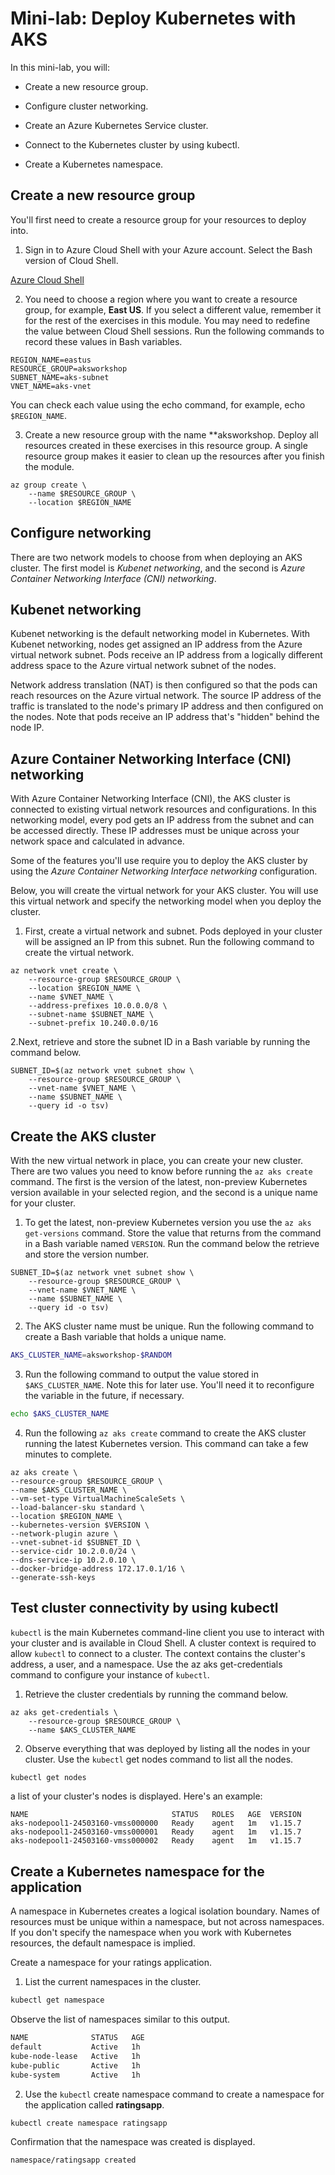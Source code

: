# Mini-lab: Deploy Kubernetes with AKS

In this mini-lab, you will:

* Create a new resource group.

* Configure cluster networking.

* Create an Azure Kubernetes Service cluster.

* Connect to the Kubernetes cluster by using kubectl.

* Create a Kubernetes namespace.

## Create a new resource group

You'll first need to create a resource group for your resources to deploy into.

1. Sign in to Azure Cloud Shell with your Azure account. Select the Bash version of Cloud Shell.

[Azure Cloud Shell](https://shell.azure.com/)

2. You need to choose a region where you want to create a resource group, for example, **East US**. If you select a different value, remember it for the rest of the exercises in this module. You may need to redefine the value between Cloud Shell sessions. Run the following commands to record these values in Bash variables.

```Azure CLI
REGION_NAME=eastus
RESOURCE_GROUP=aksworkshop
SUBNET_NAME=aks-subnet
VNET_NAME=aks-vnet
 ```

You can check each value using the echo command, for example, echo ```$REGION_NAME```.

3. Create a new resource group with the name **aksworkshop. Deploy all resources created in these exercises in this resource group. A single resource group makes it easier to clean up the resources after you finish the module.

```Azure CLI
az group create \
    --name $RESOURCE_GROUP \
    --location $REGION_NAME
```

## Configure networking

There are two network models to choose from when deploying an AKS cluster. The first model is *Kubenet networking*, and the second is *Azure Container Networking Interface (CNI) networking*.

## Kubenet networking

Kubenet networking is the default networking model in Kubernetes. With Kubenet networking, nodes get assigned an IP address from the Azure virtual network subnet. Pods receive an IP address from a logically different address space to the Azure virtual network subnet of the nodes.

Network address translation (NAT) is then configured so that the pods can reach resources on the Azure virtual network. The source IP address of the traffic is translated to the node's primary IP address and then configured on the nodes. Note that pods receive an IP address that's "hidden" behind the node IP.

## Azure Container Networking Interface (CNI) networking

With Azure Container Networking Interface (CNI), the AKS cluster is connected to existing virtual network resources and configurations. In this networking model, every pod gets an IP address from the subnet and can be accessed directly. These IP addresses must be unique across your network space and calculated in advance.

Some of the features you'll use require you to deploy the AKS cluster by using the *Azure Container Networking Interface networking* configuration.

Below, you will create the virtual network for your AKS cluster. You will use this virtual network and specify the networking model when you deploy the cluster.

1. First, create a virtual network and subnet. Pods deployed in your cluster will be assigned an IP from this subnet. Run the following command to create the virtual network.

```Azure CLI
az network vnet create \
    --resource-group $RESOURCE_GROUP \
    --location $REGION_NAME \
    --name $VNET_NAME \
    --address-prefixes 10.0.0.0/8 \
    --subnet-name $SUBNET_NAME \
    --subnet-prefix 10.240.0.0/16
```

2.Next, retrieve and store the subnet ID in a Bash variable by running the command below.

```Azure CLI
SUBNET_ID=$(az network vnet subnet show \
    --resource-group $RESOURCE_GROUP \
    --vnet-name $VNET_NAME \
    --name $SUBNET_NAME \
    --query id -o tsv)
```

## Create the AKS cluster

With the new virtual network in place, you can create your new cluster. There are two values you need to know before running the ```az aks create``` command. The first is the version of the latest, non-preview Kubernetes version available in your selected region, and the second is a unique name for your cluster.

1. To get the latest, non-preview Kubernetes version you use the ```az aks get-versions``` command. Store the value that returns from the command in a Bash variable named ```VERSION```. Run the command below the retrieve and store the version number.

```Azure CLI
SUBNET_ID=$(az network vnet subnet show \
    --resource-group $RESOURCE_GROUP \
    --vnet-name $VNET_NAME \
    --name $SUBNET_NAME \
    --query id -o tsv)
```

2. The AKS cluster name must be unique. Run the following command to create a Bash variable that holds a unique name.

```Bash
AKS_CLUSTER_NAME=aksworkshop-$RANDOM
```

3. Run the following command to output the value stored in ```$AKS_CLUSTER_NAME```. Note this for later use. You'll need it to reconfigure the variable in the future, if necessary.

```Bash
echo $AKS_CLUSTER_NAME
```

4. Run the following ```az aks create``` command to create the AKS cluster running the latest Kubernetes version. This command can take a few minutes to complete.

```Azure CLI
az aks create \
--resource-group $RESOURCE_GROUP \
--name $AKS_CLUSTER_NAME \
--vm-set-type VirtualMachineScaleSets \
--load-balancer-sku standard \
--location $REGION_NAME \
--kubernetes-version $VERSION \
--network-plugin azure \
--vnet-subnet-id $SUBNET_ID \
--service-cidr 10.2.0.0/24 \
--dns-service-ip 10.2.0.10 \
--docker-bridge-address 172.17.0.1/16 \
--generate-ssh-keys
```

## Test cluster connectivity by using kubectl

```kubectl``` is the main Kubernetes command-line client you use to interact with your cluster and is available in Cloud Shell. A cluster context is required to allow ```kubectl``` to connect to a cluster. The context contains the cluster's address, a user, and a namespace. Use the az aks get-credentials command to configure your instance of ```kubectl```.

1. Retrieve the cluster credentials by running the command below.

```Azure CLI
az aks get-credentials \
    --resource-group $RESOURCE_GROUP \
    --name $AKS_CLUSTER_NAME
```

2. Observe everything that was deployed  by listing all the nodes in your cluster. Use the ```kubectl``` get nodes command to list all the nodes.

```Bash
kubectl get nodes
```

a list of your cluster's nodes is displayed. Here's an example:

```Ouput
NAME                                STATUS   ROLES   AGE  VERSION
aks-nodepool1-24503160-vmss000000   Ready    agent   1m   v1.15.7
aks-nodepool1-24503160-vmss000001   Ready    agent   1m   v1.15.7
aks-nodepool1-24503160-vmss000002   Ready    agent   1m   v1.15.7
```

## Create a Kubernetes namespace for the application

A namespace in Kubernetes creates a logical isolation boundary. Names of resources must be unique within a namespace, but not across namespaces. If you don't specify the namespace when you work with Kubernetes resources, the default namespace is implied.

Create a namespace for your ratings application.

1. List the current namespaces in the cluster.

```Bash
kubectl get namespace
```

Observe the list of namespaces similar to this output.

```Bash
NAME              STATUS   AGE
default           Active   1h
kube-node-lease   Active   1h
kube-public       Active   1h
kube-system       Active   1h
```

2. Use the ```kubectl``` create namespace command to create a namespace for the application called **ratingsapp**.

```Bash
kubectl create namespace ratingsapp
```

Confirmation that the namespace was created is displayed.

```Output
namespace/ratingsapp created
```


 
